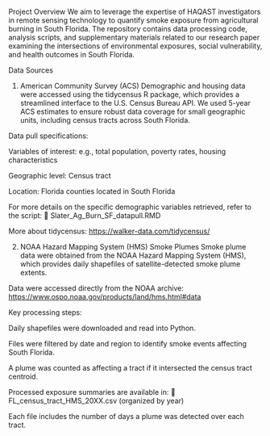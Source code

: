 Project Overview
We aim to leverage the expertise of HAQAST investigators in remote sensing technology to quantify smoke exposure from agricultural burning in South Florida. The repository contains data processing code, analysis scripts, and supplementary materials related to our research paper examining the intersections of environmental exposures, social vulnerability, and health outcomes in South Florida.

Data Sources
1. American Community Survey (ACS)
Demographic and housing data were accessed using the tidycensus R package, which provides a streamlined interface to the U.S. Census Bureau API. We used 5-year ACS estimates to ensure robust data coverage for small geographic units, including census tracts across South Florida.

Data pull specifications:

Variables of interest: e.g., total population, poverty rates, housing characteristics

Geographic level: Census tract

Location: Florida counties located in South Florida

For more details on the specific demographic variables retrieved, refer to the script:
📄 Slater_Ag_Burn_SF_datapull.RMD

More about tidycensus:
https://walker-data.com/tidycensus/

2. NOAA Hazard Mapping System (HMS) Smoke Plumes
Smoke plume data were obtained from the NOAA Hazard Mapping System (HMS), which provides daily shapefiles of satellite-detected smoke plume extents.

Data were accessed directly from the NOAA archive:
https://www.ospo.noaa.gov/products/land/hms.html#data

Key processing steps:

Daily shapefiles were downloaded and read into Python.

Files were filtered by date and region to identify smoke events affecting South Florida.

A plume was counted as affecting a tract if it intersected the census tract centroid.

Processed exposure summaries are available in:
📁 FL_census_tract_HMS_20XX.csv (organized by year)

Each file includes the number of days a plume was detected over each tract.

